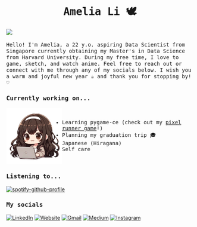 <h1 align="center"><samp>Amelia Li 🕊️</samp></h1>

![](https://komarev.com/ghpvc/?username=amelialwx&color=f0aace&style=for-the-badge) 

<p><samp>
Hello! I'm Amelia, a 22 y.o. aspiring Data Scientist from Singapore currently obtaining my Master's in Data Science from Harvard University. During my free time, I love to game, sketch, and watch anime. Feel free to reach out or connect with me through any of my socials below. I wish you a warm and joyful new year ☕ and thank you for stopping by! ♡
</samp></p>

<h3><samp>Currently working on...</samp></h3>

<img src="assets/img/me2.png" align="left" style="width: 150px;">
<samp>
  <br>
  <ul>
    <li>Learning pygame-ce (check out my <a href="https://github.com/amelialwx/Pixel_Purr-suit">pixel runner game</a>!)</li>
    <li>Planning my graduation trip 🎓</li>
    <li>Japanese (Hiragana)</li>
    <li>Self care</li>
  </ul>
  <br>
</samp>

<h3><samp>Listening to...</samp></h3>

[![spotify-github-profile](https://spotify-github-profile.vercel.app/api/view?uid=iamcryb4by&cover_image=true&theme=novatorem&show_offline=true&background_color=121212&interchange=true&bar_color=53b14f&bar_color_cover=false)](https://github.com/kittinan/spotify-github-profile)

<h3><samp>My socials</samp></h3>

[![LinkedIn](https://img.shields.io/badge/LinkedIn-0077B5?style=for-the-badge&logo=linkedin&logoColor=white)](https://linkedin.com/in/amelialwx)
[![Website](https://img.shields.io/badge/website-000000?style=for-the-badge&logo=About.me&logoColor=white)](https://amelialwx.github.io)
[![Gmail](https://img.shields.io/badge/Gmail-D14836?style=for-the-badge&logo=gmail&logoColor=white)](mailto:weixili@g.harvard.edu)
[![Medium](https://img.shields.io/badge/Medium-12100E?style=for-the-badge&logo=medium&logoColor=white)](https://amelialwx.medium.com)
[![Instagram](https://img.shields.io/badge/Instagram-E4405F?style=for-the-badge&logo=instagram&logoColor=white)](https://instagram.com/dplyrr)
